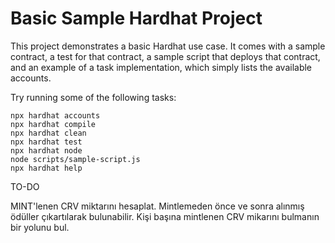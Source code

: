 # Basic Sample Hardhat Project

This project demonstrates a basic Hardhat use case. It comes with a sample contract, a test for that contract, a sample script that deploys that contract, and an example of a task implementation, which simply lists the available accounts.

Try running some of the following tasks:

```shell
npx hardhat accounts
npx hardhat compile
npx hardhat clean
npx hardhat test
npx hardhat node
node scripts/sample-script.js
npx hardhat help
```


TO-DO

MINT'lenen CRV miktarını hesaplat. Mintlemeden önce ve sonra alınmış ödüller çıkartılarak bulunabilir.
Kişi başına mintlenen CRV mikarını bulmanın bir yolunu bul.